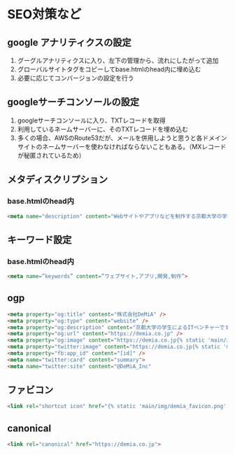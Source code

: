 # SEO対策など

## google アナリティクスの設定

1. グーグルアナリティクスに入り、左下の管理から、流れにしたがって追加
1. グローバルサイトタグをコピーしてbase.htmlのhead内に埋め込む
1. 必要に応じてコンバージョンの設定を行う

## googleサーチコンソールの設定

1. googleサーチコンソールに入り、TXTレコードを取得
1. 利用しているネームサーバーに、そのTXTレコードを埋め込む
1. 多くの場合、AWSのRoute53だが、メールを併用しようと思うと各ドメインサイトのネームサーバーを使わなければならないこともある。（MXレコードが秘匿されているため）

## メタディスクリプション
### base.htmlのhead内
```html
<meta name="description" content="Webサイトやアプリなどを制作する京都大学の学生によるITベンチャー。低価格かつ業界随一の早さで提供し、エンジニア業界に革命を起こす。">
```

## キーワード設定
### base.htmlのhead内
```html
<meta name=”keywords” content=”ウェブサイト,アプリ,開発,制作”>
```

## ogp
```html
<meta property="og:title" content="株式会社DeMiA" />
<meta property="og:type" content="website" />
<meta property="og:description" content="京都大学の学生によるITベンチャーです。ウェブサイトやアプリケーションなどの開発を行っています。" />
<meta property="og:url" content="https://demia.co.jp" />
<meta property="og:image" content="https://demia.co.jp{% static 'main/img/icon_white_back.png' %}" />
<meta property="twitter:image" content="https://demia.co.jp{% static 'main/img/icon_white_back.png' %}" />
<meta property="fb:app_id" content="[id]" />
<meta name="twitter:card" content="summary">
<meta name="twitter:site" content="@DeMiA_Inc"
```

## ファビコン
```html
<link rel="shortcut icon" href="{% static 'main/img/demia_favicon.png' %}">
```

## canonical
```html
<link rel="canonical" href="https://demia.co.jp">
```
